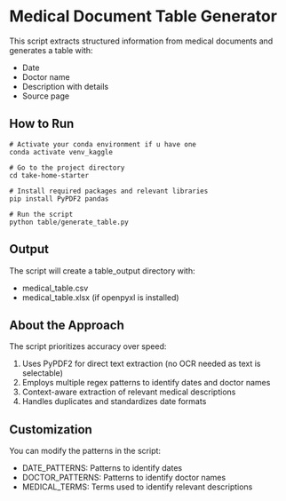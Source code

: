 # Medical Document Table Generator

This script extracts structured information from medical documents and generates a table with:
- Date
- Doctor name
- Description with details
- Source page

## How to Run

```
# Activate your conda environment if u have one
conda activate venv_kaggle

# Go to the project directory
cd take-home-starter

# Install required packages and relevant libraries
pip install PyPDF2 pandas

# Run the script
python table/generate_table.py
```

## Output

The script will create a table_output directory with:
- medical_table.csv
- medical_table.xlsx (if openpyxl is installed)

## About the Approach

The script prioritizes accuracy over speed:
1. Uses PyPDF2 for direct text extraction (no OCR needed as text is selectable)
2. Employs multiple regex patterns to identify dates and doctor names
3. Context-aware extraction of relevant medical descriptions
4. Handles duplicates and standardizes date formats

## Customization

You can modify the patterns in the script:
- DATE_PATTERNS: Patterns to identify dates
- DOCTOR_PATTERNS: Patterns to identify doctor names
- MEDICAL_TERMS: Terms used to identify relevant descriptions 